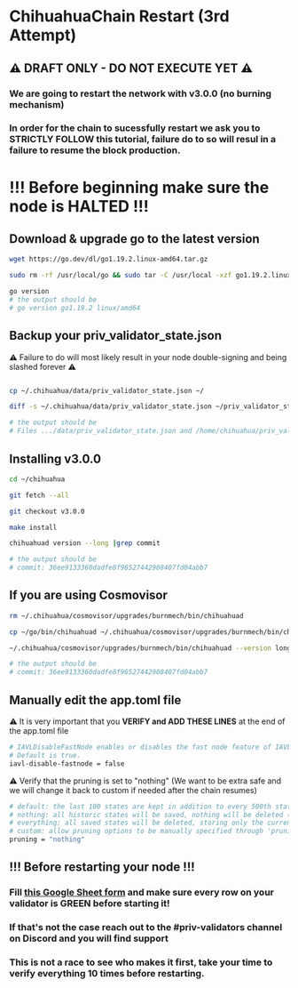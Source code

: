 # ChihuahuaChain Restart (3rd Attempt)
## ⚠️ DRAFT ONLY - DO NOT EXECUTE YET ⚠️


### We are going to restart the network with v3.0.0 (no burning mechanism)

### In order for the chain to sucessfully restart we ask you to STRICTLY FOLLOW this tutorial, failure do to so will resul in a failure to resume the block production.

# !!! Before beginning make sure the node is HALTED !!!


## Download & upgrade go to the latest version
```bash
wget https://go.dev/dl/go1.19.2.linux-amd64.tar.gz

sudo rm -rf /usr/local/go && sudo tar -C /usr/local -xzf go1.19.2.linux-amd64.tar.gz

go version
# the output should be
# go version go1.19.2 linux/amd64
```

## Backup your priv_validator_state.json
⚠️ Failure to do will most likely result in your node double-signing and being slashed forever ⚠️

```bash

cp ~/.chihuahua/data/priv_validator_state.json ~/

diff -s ~/.chihuahua/data/priv_validator_state.json ~/priv_validator_state.json

# the output should be
# Files .../data/priv_validator_state.json and /home/chihuahua/priv_validator_state.json are identical
```
## Installing v3.0.0
```bash
cd ~/chihuahua

git fetch --all

git checkout v3.0.0

make install

chihuahuad version --long |grep commit

# the output should be
# commit: 36ee9133360dadfe8f96527442908407fd04abb7

```
## If you are using Cosmovisor

```bash
rm ~/.chihuahua/cosmovisor/upgrades/burnmech/bin/chihuahuad

cp ~/go/bin/chihuahuad ~/.chihuahua/cosmovisor/upgrades/burnmech/bin/chihuahuad

~/.chihuahua/cosmovisor/upgrades/burnmech/bin/chihuahuad --version long

# the output should be
# commit: 36ee9133360dadfe8f96527442908407fd04abb7
```

## Manually edit the app.toml file
⚠️ It is very important that you <b>VERIFY and ADD THESE LINES</b> at the end of the app.toml file
```bash
# IAVLDisableFastNode enables or disables the fast node feature of IAVL.
# Default is true.
iavl-disable-fastnode = false
```
⚠️ Verify that the pruning is set to "nothing" (We want to be extra safe and we will change it back to custom if needed after the chain resumes)

```bash
# default: the last 100 states are kept in addition to every 500th state; pruning at 10 block intervals
# nothing: all historic states will be saved, nothing will be deleted (i.e. archiving node)
# everything: all saved states will be deleted, storing only the current state; pruning at 10 block intervals
# custom: allow pruning options to be manually specified through 'pruning-keep-recent', 'pruning-keep-every', and 'pruning-interval'
pruning = "nothing"
```

## !!! Before restarting your node !!!

### Fill [this Google Sheet form](https://docs.google.com/spreadsheets/d/1kPSfn916Jp2VyQTqguy1oM179gtvUzLI0m-ub666rvQ/edit#gid=1571541180) and make sure every row on your validator is GREEN before starting it!
### If that's not the case reach out to the #priv-validators channel on Discord and you will find support
### This is not a race to see who makes it first, take your time to verify everything 10 times before restarting.

